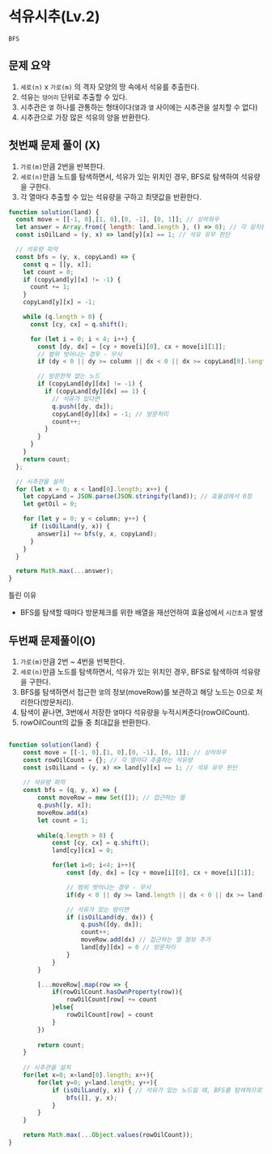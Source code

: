 # 석유시추(Lv.2)

`BFS`

## 문제 요약

1. `세로(n)` x `가로(m)` 의 격자 모양의 땅 속에서 석유를 추출한다.
2. 석유는 `덩어리` 단위로 추출할 수 있다.
3. 시추관은 `열` 하나를 관통하는 형태이다(`열`과 `열` 사이에는 시추관을 설치할 수 없다)
4. 시추관으로 가장 많은 석유의 양을 반환한다.

## 첫번째 문제 풀이 (X)

1. `가로(m)`만큼 2번을 반복한다.
2. `세로(n)`만큼 노드를 탐색하면서, 석유가 있는 위치인 경우, BFS로 탐색하여 석유량을 구한다.
3. 각 열마다 추출할 수 있는 석유량을 구하고 최댓값을 반환한다.

```javascript
function solution(land) {
  const move = [[-1, 0],[1, 0],[0, -1], [0, 1]]; // 상하좌우
  let answer = Array.from({ length: land.length }, () => 0); // 각 설치된 시추관의 획득한 석유량
  const isOilLand = (y, x) => land[y][x] == 1; // 석유 유무 판단

  // 석유량 파악
  const bfs = (y, x, copyLand) => {
    const q = [[y, x]];
    let count = 0;
    if (copyLand[y][x] != -1) {
      count += 1;
    }
    copyLand[y][x] = -1;

    while (q.length > 0) {
      const [cy, cx] = q.shift();

      for (let i = 0; i < 4; i++) {
        const [dy, dx] = [cy + move[i][0], cx + move[i][1]];
        // 범위 벗어나는 경우 - 무시
        if (dy < 0 || dy >= column || dx < 0 || dx >= copyLand[0].length) continue;

        // 방문한적 없는 노드
        if (copyLand[dy][dx] != -1) {
          if (copyLand[dy][dx] == 1) {
            // 석유가 있다면
            q.push([dy, dx]);
            copyLand[dy][dx] = -1; // 방문처리
            count++;
          }
        }
      }
    }
    return count;
  };

  // 시추관을 설치
  for (let x = 0; x < land[0].length; x++) {
    let copyLand = JSON.parse(JSON.stringify(land)); // 효율성에서 0점
    let getOil = 0;

    for (let y = 0; y < column; y++) {
      if (isOilLand(y, x)) {
        answer[i] += bfs(y, x, copyLand);
      }
    }
  }

  return Math.max(...answer);
}
```

틀린 이유

- BFS를 탐색할 때마다 방문체크를 위한 배열을 재선언하여 효율성에서 `시간초과` 발생

## 두번째 문제풀이(O)

1. `가로(m)`만큼 2번 ~ 4번을 반복한다.
2. `세로(n)`만큼 노드를 탐색하면서, 석유가 있는 위치인 경우, BFS로 탐색하여 석유량을 구한다.
3. BFS를 탐색하면서 접근한 `열`의 정보(moveRow)를 보관하고 해당 노드는 0으로 처리한다(방문처리).
4. 탐색이 끝나면, 3번에서 저장한 `열`마다 석유량을 누적시켜준다(rowOilCount).
5. rowOilCount의 값들 중 최대값을 반환한다.

```javascript

function solution(land) {
    const move = [[-1, 0],[1, 0],[0, -1], [0, 1]]; // 상하좌우
    const rowOilCount = {}; // 각 열마다 추출하는 석유량
    const isOilLand = (y, x) => land[y][x] == 1; // 석유 유무 판단
    
    // 석유량 파악
    const bfs = (q, y, x) => {
        const moveRow = new Set([]); // 접근하는 열
        q.push([y, x]);
        moveRow.add(x)
        let count = 1;
        
        while(q.length > 0) {
            const [cy, cx] = q.shift();
            land[cy][cx] = 0;

            for(let i=0; i<4; i++){
                const [dy, dx] = [cy + move[i][0], cx + move[i][1]];

                // 범위 벗어나는 경우 - 무시
                if(dy < 0 || dy >= land.length || dx < 0 || dx >= land[0].length) continue;

                // 석유가 있는 땅이면
                if (isOilLand(dy, dx)) {
                    q.push([dy, dx]);
                    count++;
                    moveRow.add(dx) // 접근하는 열 정보 추가
                    land[dy][dx] = 0 // 방문처리
                }
            }
        }

        [...moveRow].map(row => {
            if(rowOilCount.hasOwnProperty(row)){
                rowOilCount[row] += count
            }else{
                rowOilCount[row] = count
            }
        })
        
        return count;
    }
    
    // 시추관을 설치
    for(let x=0; x<land[0].length; x++){
        for(let y=0; y<land.length; y++){
            if (isOilLand(y, x)) { // 석유가 있는 노드일 때, BFS를 탐색하므로 초기 count는 1
                bfs([], y, x);
            }
        }
    }

    return Math.max(...Object.values(rowOilCount));
}
```
